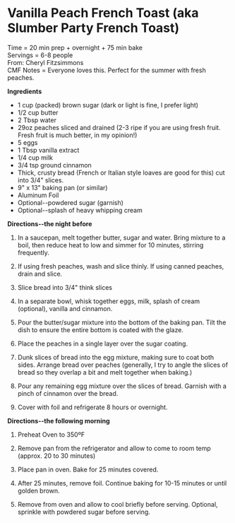 Vanilla Peach French Toast (aka Slumber Party French Toast)
=====
Time = 20 min prep + overnight + 75 min bake \
Servings = 6-8 people \
From: Cheryl Fitzsimmons \
CMF Notes = Everyone loves this. Perfect for the summer with fresh peaches.

**Ingredients**

-   1 cup (packed) brown sugar (dark or light is fine, I prefer light)
-   1/2 cup butter
-   2 Tbsp water
-   29oz peaches sliced and drained (2-3 ripe if you are using fresh fruit. Fresh fruit is much better, in my opinion!)
-   5 eggs
-   1 Tbsp vanilla extract
-   1/4 cup milk
-   3/4 tsp ground cinnamon
-   Thick, crusty bread (French or Italian style loaves are good for this) cut into 3/4" slices.
-   9" x 13" baking pan (or similar)
-   Aluminum Foil
-   Optional--powdered sugar (garnish)
-   Optional--splash of heavy whipping cream

**Directions--the night before**

1.  In a saucepan, melt together butter, sugar and water. Bring mixture to a boil, then reduce heat to low and simmer for 10 minutes, stirring frequently.

2.  If using fresh peaches, wash and slice thinly. If using canned peaches, drain and slice.

3.  Slice bread into 3/4" think slices

4.  In a separate bowl, whisk together eggs, milk, splash of cream (optional), vanilla and cinnamon.

5.  Pour the butter/sugar mixture into the bottom of the baking pan. Tilt the dish to ensure the entire bottom is coated with the glaze.

6.  Place the peaches in a single layer over the sugar coating.

7.  Dunk slices of bread into the egg mixture, making sure to coat both sides. Arrange bread over peaches (generally, I try to angle the slices of bread so they overlap a bit and melt together when baking.)

8.  Pour any remaining egg mixture over the slices of bread. Garnish with a pinch of cinnamon over the bread.

9.  Cover with foil and refrigerate 8 hours or overnight.

**Directions--the following morning**

1.  Preheat Oven to 350ºF

2.  Remove pan from the refrigerator and allow to come to room temp (approx. 20 to 30 minutes)

3.  Place pan in oven. Bake for 25 minutes covered.

4.  After 25 minutes, remove foil. Continue baking for 10-15 minutes or until golden brown.

5.  Remove from oven and allow to cool briefly before serving. Optional, sprinkle with powdered sugar before serving.
